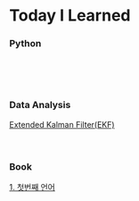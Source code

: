 # Today I Learned


### Python

<br>
<br>
<br>


### Data Analysis
[Extended Kalman Filter(EKF)](https://github.com/allsilver925/TIL/blob/main/EKF.md)
<br>
<br>
<br>


### Book
[1. 첫번째 언어](https://github.com/allsilver925/TIL/blob/main/첫번째%20언어.md)


